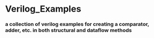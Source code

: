 # Verilog_Examples
### a collection of verilog examples for creating a comparator, adder, etc. in both structural and dataflow methods

